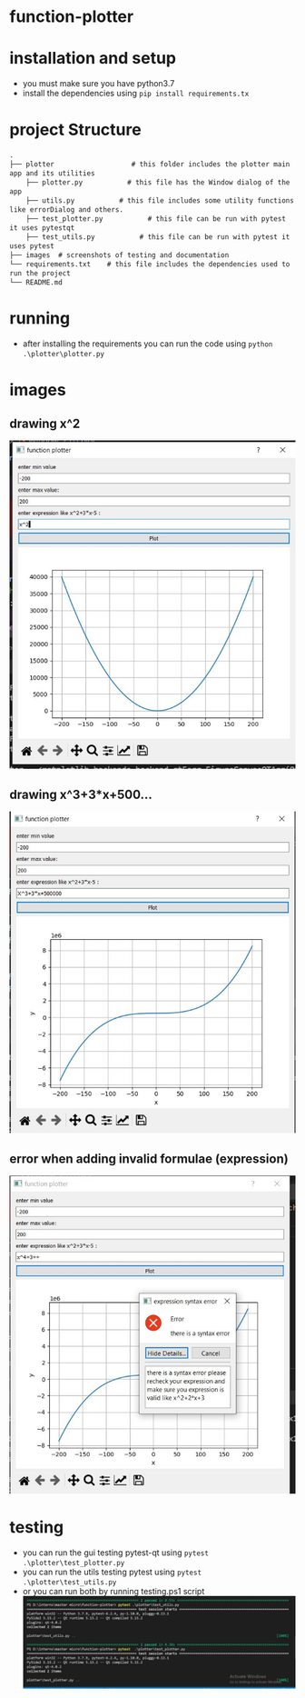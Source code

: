# function-plotter

# installation and setup
* you must make sure you have python3.7
* install the dependencies using `pip install requirements.tx`

# project Structure
    .
    ├── plotter                   # this folder includes the plotter main app and its utilities
        ├── plotter.py           # this file has the Window dialog of the app
        ├── utils.py           # this file includes some utility functions like errorDialog and others.
        ├── test_plotter.py           # this file can be run with pytest it uses pytestqt
        ├── test_utils.py           # this file can be run with pytest it uses pytest
    ├── images  # screenshots of testing and documentation
    └── requirements.txt    # this file includes the dependencies used to run the project
    └── README.md


# running
* after installing the requirements you can run the code using `python .\plotter\plotter.py`
# images


## drawing x^2
![ x2 image ](https://github.com/marait123/function-plotter/blob/main/images/x2.JPG)

## drawing x^3+3*x+500...
![ x3 image ](https://github.com/marait123/function-plotter/blob/main/images/x3.JPG)

## error when adding invalid formulae (expression)
![ error image ](https://github.com/marait123/function-plotter/blob/main/images/error1.JPG)



# testing
* you can run the gui testing pytest-qt using `pytest  .\plotter\test_plotter.py`
* you can run the utils testing pytest using `pytest .\plotter\test_utils.py`
* or you can run both by running testing.ps1 script
![ testing image ](https://github.com/marait123/function-plotter/blob/main/images/testing.JPG)
